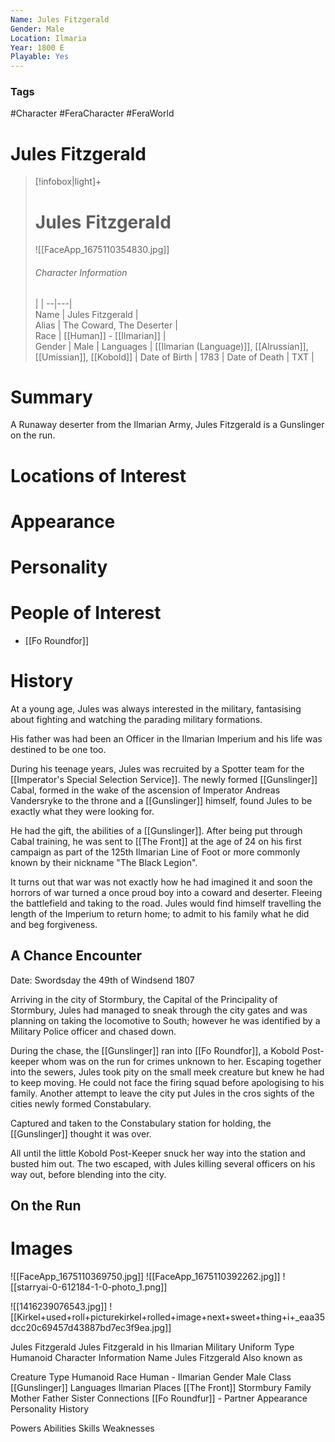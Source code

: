 ```yaml
---
Name: Jules Fitzgerald
Gender: Male
Location: Ilmaria
Year: 1800 E
Playable: Yes
---
```


### Tags
#Character #FeraCharacter  #FeraWorld

# Jules Fitzgerald

> [!infobox|light]+  
> # Jules Fitzgerald
> ![[FaceApp_1675110354830.jpg]]
> ###### Character Information
>  |   |
> --|---|  
> Name |  Jules Fitzgerald |  
> Alias | The Coward, The Deserter  |  
> Race | [[Human]] - [[Ilmarian]] |  
> Gender | Male |
> Languages | [[Ilmarian (Language)]], [[Alrussian]], [[Umissian]], [[Kobold]] |
> Date of Birth | 1783 |
> Date of Death | TXT |

# Summary
A Runaway deserter from the Ilmarian Army, Jules Fitzgerald is a Gunslinger on the run.

# Locations of Interest

# Appearance

# Personality

# People of Interest
- [[Fo Roundfor]]

# History
At a young age, Jules was always interested in the military, fantasising about fighting and watching the parading military formations. 

His father was had been an Officer in the Ilmarian Imperium and his life was destined to be one too. 

During his teenage years, Jules was recruited by a Spotter team for the [[Imperator's Special Selection Service]]. The newly formed [[Gunslinger]] Cabal, formed in the wake of the ascension of Imperator Andreas Vandersryke to the throne and a [[Gunslinger]] himself, found Jules to be exactly what they were looking for. 

He had the gift, the abilities of a [[Gunslinger]]. After being put through Cabal training, he was sent to [[The Front]] at the age of 24 on his first campaign as part of the 125th Ilmarian Line of Foot or more commonly known by their nickname "The Black Legion".

It turns out that war was not exactly how he had imagined it and soon the horrors of war turned a once proud boy into a coward and deserter. Fleeing the battlefield and taking to the road. Jules would find himself travelling the length of the Imperium to return home; to admit to his family what he did and beg forgiveness. 

## A Chance Encounter

Date: Swordsday the 49th of Windsend 1807

Arriving in the city of Stormbury, the Capital of the Principality of Stormbury, Jules had managed to sneak through the city gates and was planning on taking the locomotive to South; however he was identified by a Military Police officer and chased down. 

During the chase, the [[Gunslinger]] ran into [[Fo Roundfor]], a Kobold Post-keeper whom was on the run for crimes unknown to her. Escaping together into the sewers, Jules took pity on the small meek creature but knew he had to keep moving. He could not face the firing squad before apologising to his family. 
Another attempt to leave the city put Jules in the cros sights of the cities newly formed Constabulary. 

Captured and taken to the Constabulary station for holding, the [[Gunslinger]] thought it was over. 

All until the little Kobold Post-Keeper snuck her way into the station and busted him out. The two escaped, with Jules killing several officers on his way out, before blending into the city. 

## On the Run

# Images
![[FaceApp_1675110369750.jpg]]
![[FaceApp_1675110392262.jpg]]
![[starryai-0-612184-1-0-photo_1.png]]


![[1416239076543.jpg]]
![[Kirkel+used+roll+picturekirkel+rolled+image+next+sweet+thing+i+_eaa35dcc20c69457d43887bd7ec3f9ea.jpg]]

Jules Fitzgerald  Jules Fitzgerald in his Ilmarian Military Uniform 
Type 
Humanoid 
Character Information 
Name 
Jules Fitzgerald 
Also known as 

Creature Type 
Humanoid 
Race 
Human - Ilmarian 
Gender 
Male 
Class 
[[Gunslinger]] 
Languages 
Ilmarian 
Places 
[[The Front]]
Stormbury 
Family 
Mother
Father
Sister 
Connections 
[[Fo Roundfur]] - Partner 
Appearance
Personality
History

Powers
Abilities
Skills
Weaknesses